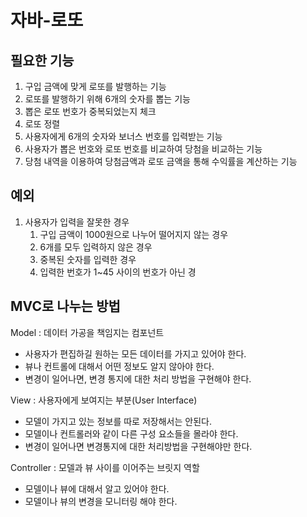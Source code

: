 # 자바-로또
## 필요한 기능

1. 구입 금액에 맞게 로또를 발행하는 기능
2. 로또를 발행하기 위해 6개의 숫자를 뽑는 기능
3. 뽑은 로또 번호가 중복되었는지 체크
4. 로또 정렬
5. 사용자에게 6개의 숫자와 보너스 번호를 입력받는 기능
6. 사용자가 뽑은 번호와 로또 번호를 비교하여 당첨을 비교하는 기능
7. 당첨 내역을 이용하여 당첨금액과 로또 금액을 통해 수익률을 계산하는 기능

## 예외
1. 사용자가 입력을 잘못한 경우
   1. 구입 금액이 1000원으로 나누어 떨어지지 않는 경우
   2. 6개를 모두 입력하지 않은 경우
   3. 중복된 숫자를 입력한 경우
   4. 입력한 번호가 1~45 사이의 번호가 아닌 경

## MVC로 나누는 방법
Model : 데이터 가공을 책임지는 컴포넌트
* 사용자가 편집하길 원하는 모든 데이터를 가지고 있어야 한다.
* 뷰나 컨트롤에 대해서 어떤 정보도 알지 않아야 한다.
* 변경이 일어나면, 변경 통지에 대한 처리 방법을 구현해야 한다.

View : 사용자에게 보여지는 부분(User Interface)
* 모델이 가지고 있는 정보를 따로 저장해서는 안된다.
* 모델이나 컨트롤러와 같이 다른 구성 요소들을 몰라야 한다.
* 변경이 일어나면 변경통지에 대한 처리방법을 구현해야만 한다.

Controller : 모델과 뷰 사이를 이어주는 브릿지 역할
* 모델이나 뷰에 대해서 알고 있어야 한다.
* 모델이나 뷰의 변경을 모니터링 해야 한다.
